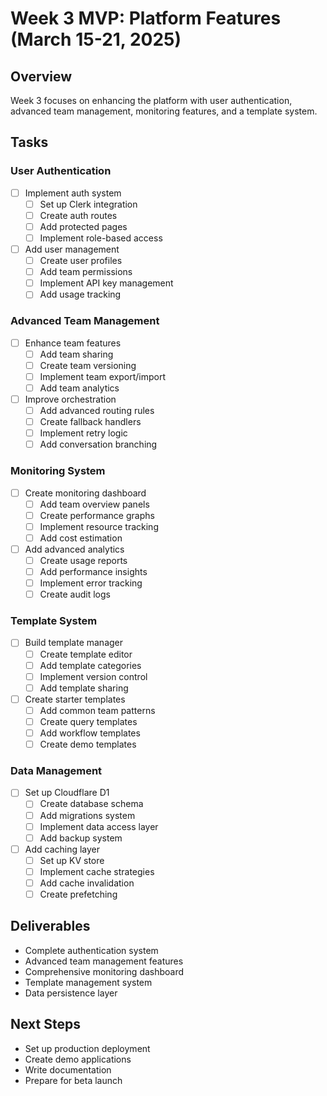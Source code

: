 # Week 3 MVP: Platform Features (March 15-21, 2025)

## Overview
Week 3 focuses on enhancing the platform with user authentication, advanced team management, monitoring features, and a template system.

## Tasks

### User Authentication
- [ ] Implement auth system
  - [ ] Set up Clerk integration
  - [ ] Create auth routes
  - [ ] Add protected pages
  - [ ] Implement role-based access
- [ ] Add user management
  - [ ] Create user profiles
  - [ ] Add team permissions
  - [ ] Implement API key management
  - [ ] Add usage tracking

### Advanced Team Management
- [ ] Enhance team features
  - [ ] Add team sharing
  - [ ] Create team versioning
  - [ ] Implement team export/import
  - [ ] Add team analytics
- [ ] Improve orchestration
  - [ ] Add advanced routing rules
  - [ ] Create fallback handlers
  - [ ] Implement retry logic
  - [ ] Add conversation branching

### Monitoring System
- [ ] Create monitoring dashboard
  - [ ] Add team overview panels
  - [ ] Create performance graphs
  - [ ] Implement resource tracking
  - [ ] Add cost estimation
- [ ] Add advanced analytics
  - [ ] Create usage reports
  - [ ] Add performance insights
  - [ ] Implement error tracking
  - [ ] Create audit logs

### Template System
- [ ] Build template manager
  - [ ] Create template editor
  - [ ] Add template categories
  - [ ] Implement version control
  - [ ] Add template sharing
- [ ] Create starter templates
  - [ ] Add common team patterns
  - [ ] Create query templates
  - [ ] Add workflow templates
  - [ ] Create demo templates

### Data Management
- [ ] Set up Cloudflare D1
  - [ ] Create database schema
  - [ ] Add migrations system
  - [ ] Implement data access layer
  - [ ] Add backup system
- [ ] Add caching layer
  - [ ] Set up KV store
  - [ ] Implement cache strategies
  - [ ] Add cache invalidation
  - [ ] Create prefetching

## Deliverables
- Complete authentication system
- Advanced team management features
- Comprehensive monitoring dashboard
- Template management system
- Data persistence layer

## Next Steps
- Set up production deployment
- Create demo applications
- Write documentation
- Prepare for beta launch
